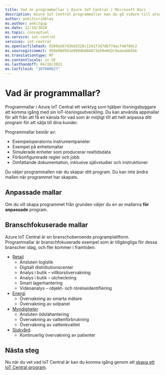 ```yaml
---
title: Vad är programmallar i Azure IoT Central | Microsoft Docs
description: Azure IoT Central programmallar kan du gå vidare till utveckling av IoT-lösningar.
author: ankitscribbles
ms.author: ankitgup
ms.date: 12/19/2020
ms.topic: conceptual
ms.service: iot-central
services: iot-central
ms.openlocfilehash: 8309a567436d1526c1341f3d7db774acf4879dc2
ms.sourcegitcommit: 950e98d5b3e9984b884673e59e0d2c9aaeabb5bb
ms.translationtype: MT
ms.contentlocale: sv-SE
ms.lasthandoff: 04/18/2021
ms.locfileid: "107600627"
---
```

# <a name="what-are-application-templates"></a>Vad är programmallar?

Programmallar i Azure IoT Central ett verktyg som hjälper lösningsbyggare att komma igång med sin IoT-lösningsutveckling. Du kan använda appmallar för allt från att få en känsla för vad som är möjligt till att helt anpassa ditt program för att sälja till dina kunder.

Programmallar består av:

- Exempeloperatorns instrumentpaneler
- Exempel på enhetsmallar
- Simulerade enheter som producerar realtidsdata
- Förkonfigurerade regler och jobb
- Omfattande dokumentation, inklusive självstudier och instruktioner

Du väljer programmallen när du skapar ditt program. Du kan inte ändra mallen när programmet har skapats.

## <a name="custom-templates"></a>Anpassade mallar

Om du vill skapa programmet från grunden väljer du en av mallarna **för anpassade** program.

## <a name="industry-focused-templates"></a>Branschfokuserade mallar

Azure IoT Central är en branschoberoende programplattform. Programmallar är branschfokuserade exempel som är tillgängliga för dessa branscher idag, och fler kommer i framtiden:

- [Retail](../retail/overview-iot-central-retail.md)
  - Ansluten logistik
  - Digitalt distributionscenter
  - Analys i butik – villkorsövervakning
  - Analys i butik – utcheckning
  - Smart lagerhantering
  - Videoanalys – objekt- och rörelseidentifiering
- [Energi](../energy/overview-iot-central-energy.md)
  - Övervakning av smarta mätare
  - Övervakning av solpanel
- [Myndigheter](../government/overview-iot-central-government.md)
  - Ansluten ödslahantering
  - Övervakning av vattenförbrukning
  - Övervakning av vattenkvalitet
- [Sjukvård](../healthcare/overview-iot-central-healthcare.md).
  - Kontinuerlig övervakning av patienter

## <a name="next-steps"></a>Nästa steg

Nu när du vet vad IoT Central är kan du komma igång genom att [skapa ett IoT Central program](quick-deploy-iot-central.md).
